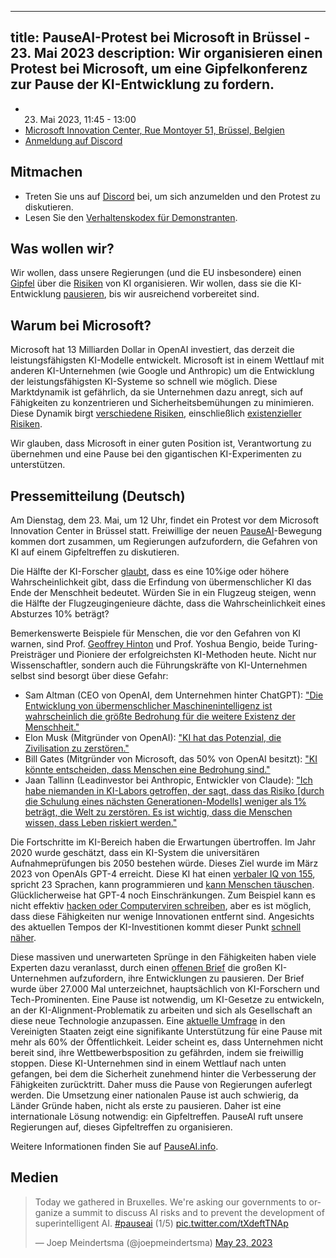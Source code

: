 

---
title: PauseAI-Protest bei Microsoft in Brüssel - 23. Mai 2023
description: Wir organisieren einen Protest bei Microsoft, um eine Gipfelkonferenz zur Pause der KI-Entwicklung zu fordern.
---

<script>
    import WidgetConsent from '$lib/components/widget-consent/WidgetConsent.svelte'
</script>

- 23. Mai 2023, 11:45 - 13:00
- [Microsoft Innovation Center, Rue Montoyer 51, Brüssel, Belgien](https://goo.gl/maps/bvLbHDt61eSfpZV28?coh=178571&entry=tt)
- [Anmeldung auf Discord](https://discord.gg/2XXWXvErfA?event=1105793166927470592)

## Mitmachen

- Treten Sie uns auf [Discord](https://discord.gg/2XXWXvErfA?event=1105793166927470592) bei, um sich anzumelden und den Protest zu diskutieren.
- Lesen Sie den [Verhaltenskodex für Demonstranten](/protesters-code-of-conduct).

## Was wollen wir?

Wir wollen, dass unsere Regierungen (und die EU insbesondere) einen [Gipfel](/summit) über die [Risiken](/risks) von KI organisieren.
Wir wollen, dass sie die KI-Entwicklung [pausieren](/proposal), bis wir ausreichend vorbereitet sind.

## Warum bei Microsoft?

Microsoft hat 13 Milliarden Dollar in OpenAI investiert, das derzeit die leistungsfähigsten KI-Modelle entwickelt.
Microsoft ist in einem Wettlauf mit anderen KI-Unternehmen (wie Google und Anthropic) um die Entwicklung der leistungsfähigsten KI-Systeme so schnell wie möglich.
Diese Marktdynamik ist gefährlich, da sie Unternehmen dazu anregt, sich auf Fähigkeiten zu konzentrieren und Sicherheitsbemühungen zu minimieren.
Diese Dynamik birgt [verschiedene Risiken](/risks), einschließlich [existenzieller Risiken](/xrisk).

Wir glauben, dass Microsoft in einer guten Position ist, Verantwortung zu übernehmen und eine Pause bei den gigantischen KI-Experimenten zu unterstützen.

## Pressemitteilung (Deutsch)

Am Dienstag, dem 23. Mai, um 12 Uhr, findet ein Protest vor dem Microsoft Innovation Center in Brüssel statt. Freiwillige der neuen [PauseAI](http://pauseai.info)-Bewegung kommen dort zusammen, um Regierungen aufzufordern, die Gefahren von KI auf einem Gipfeltreffen zu diskutieren.

Die Hälfte der KI-Forscher [glaubt](https://aiimpacts.org/2022-expert-survey-on-progress-in-ai/), dass es eine 10%ige oder höhere Wahrscheinlichkeit gibt, dass die Erfindung von übermenschlicher KI das Ende der Menschheit bedeutet. Würden Sie in ein Flugzeug steigen, wenn die Hälfte der Flugzeugingenieure dächte, dass die Wahrscheinlichkeit eines Absturzes 10% beträgt?

Bemerkenswerte Beispiele für Menschen, die vor den Gefahren von KI warnen, sind Prof. [Geoffrey Hinton](https://www.reuters.com/technology/ai-pioneer-says-its-threat-world-may-be-more-urgent-than-climate-change-2023-05-05/) und Prof. Yoshua Bengio, beide Turing-Preisträger und Pioniere der erfolgreichsten KI-Methoden heute. Nicht nur Wissenschaftler, sondern auch die Führungskräfte von KI-Unternehmen selbst sind besorgt über diese Gefahr:

- Sam Altman (CEO von OpenAI, dem Unternehmen hinter ChatGPT): ["Die Entwicklung von übermenschlicher Maschinenintelligenz ist wahrscheinlich die größte Bedrohung für die weitere Existenz der Menschheit."](https://blog.samaltman.com/machine-intelligence-part-1)
- Elon Musk (Mitgründer von OpenAI): ["KI hat das Potenzial, die Zivilisation zu zerstören."](https://www.inc.com/ben-sherry/elon-musk-ai-has-the-potential-of-civilizational-destruction.html)
- Bill Gates (Mitgründer von Microsoft, das 50% von OpenAI besitzt): ["KI könnte entscheiden, dass Menschen eine Bedrohung sind."](https://www.denisonforum.org/daily-article/bill-gates-ai-humans-threat/)
- Jaan Tallinn (Leadinvestor bei Anthropic, Entwickler von Claude): ["Ich habe niemanden in KI-Labors getroffen, der sagt, dass das Risiko [durch die Schulung eines nächsten Generationen-Modells] weniger als 1% beträgt, die Welt zu zerstören. Es ist wichtig, dass die Menschen wissen, dass Leben riskiert werden."](https://twitter.com/liron/status/1656929936639430657)

Die Fortschritte im KI-Bereich haben die Erwartungen übertroffen. Im Jahr 2020 wurde geschätzt, dass ein KI-System die universitären Aufnahmeprüfungen bis 2050 bestehen würde. Dieses Ziel wurde im März 2023 von OpenAIs GPT-4 erreicht. Diese KI hat einen [verbaler IQ von 155](https://bgr.com/tech/chatgpt-took-an-iq-test-and-its-score-was-sky-high/), spricht 23 Sprachen, kann programmieren und [kann Menschen täuschen](https://www.theinsaneapp.com/2023/03/gpt4-passed-captcha-test.html). Glücklicherweise hat GPT-4 noch Einschränkungen. Zum Beispiel kann es nicht effektiv [hacken oder Computerviren schreiben](https://pauseai.info/cybersecurity-risks), aber es ist möglich, dass diese Fähigkeiten nur wenige Innovationen entfernt sind. Angesichts des aktuellen Tempos der KI-Investitionen kommt dieser Punkt [schnell näher](https://pauseai.info/urgency).

Diese massiven und unerwarteten Sprünge in den Fähigkeiten haben viele Experten dazu veranlasst, durch einen [offenen Brief](https://futureoflife.org/open-letter/pause-giant-ai-experiments/) die großen KI-Unternehmen aufzufordern, ihre Entwicklungen zu pausieren. Der Brief wurde über 27.000 Mal unterzeichnet, hauptsächlich von KI-Forschern und Tech-Prominenten. Eine Pause ist notwendig, um KI-Gesetze zu entwickeln, an der KI-Alignment-Problematik zu arbeiten und sich als Gesellschaft an diese neue Technologie anzupassen. Eine [aktuelle Umfrage](https://forum.effectivealtruism.org/posts/EoqeJCBiuJbMTKfPZ/unveiling-the-american-public-opinion-on-ai-moratorium-and) in den Vereinigten Staaten zeigt eine signifikante Unterstützung für eine Pause mit mehr als 60% der Öffentlichkeit. Leider scheint es, dass Unternehmen nicht bereit sind, ihre Wettbewerbsposition zu gefährden, indem sie freiwillig stoppen. Diese KI-Unternehmen sind in einem Wettlauf nach unten gefangen, bei dem die Sicherheit zunehmend hinter die Verbesserung der Fähigkeiten zurücktritt. Daher muss die Pause von Regierungen auferlegt werden. Die Umsetzung einer nationalen Pause ist auch schwierig, da Länder Gründe haben, nicht als erste zu pausieren. Daher ist eine internationale Lösung notwendig: ein Gipfeltreffen. PauseAI ruft unsere Regierungen auf, dieses Gipfeltreffen zu organisieren.

Weitere Informationen finden Sie auf [PauseAI.info](http://pauseai.info).

## Medien

<WidgetConsent>
<div>
<blockquote class="twitter-tweet"><p lang="en" dir="ltr">Today we gathered in Bruxelles. We&#39;re asking our governments to organize a summit to discuss AI risks and to prevent the development of superintelligent AI. <a href="https://twitter.com/hashtag/pauseai?src=hash&amp;ref_src=twsrc%5Etfw">#pauseai</a> (1/5) <a href="https://t.co/tXdeftTNAp">pic.twitter.com/tXdeftTNAp</a></p>&mdash; Joep Meindertsma (@joepmeindertsma) <a href="https://twitter.com/joepmeindertsma/status/1661047436905725953?ref_src=twsrc%5Etfw">May 23, 2023</a></blockquote> <script async src="https://platform.twitter.com/widgets.js" charset="utf-8"></script>
</div>
</WidgetConsent>